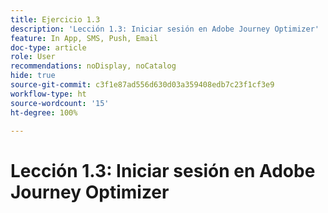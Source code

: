 ```yaml
---
title: Ejercicio 1.3
description: 'Lección 1.3: Iniciar sesión en Adobe Journey Optimizer'
feature: In App, SMS, Push, Email
doc-type: article
role: User
recommendations: noDisplay, noCatalog
hide: true
source-git-commit: c3f1e87ad556d630d03a359408edb7c23f1cf3e9
workflow-type: ht
source-wordcount: '15'
ht-degree: 100%

---
```



# Lección 1.3: Iniciar sesión en Adobe Journey Optimizer
